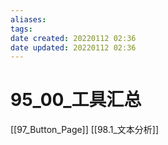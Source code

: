 ```yaml
---
aliases: 
tags: 
date created: 20220112 02:36
date updated: 20220112 02:36
---
```


# 95_00_工具汇总

[[97_Button_Page]]
[[98.1_文本分析]]

